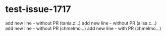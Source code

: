 # test-issue-1717
add new line - without PR (tania.z...)
add new line - without PR (alisa.c...)
add new line - without PR (chmelmo...)
add new line - with PR (chmelmo...)
